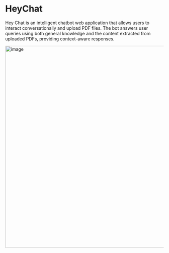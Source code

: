 # HeyChat
Hey Chat is an intelligent chatbot web application that allows users to interact conversationally and upload PDF files. The bot answers user queries using both general knowledge and the content extracted from uploaded PDFs, providing context-aware responses.

<img width="1753" height="641" alt="image" src="https://github.com/user-attachments/assets/667aefa9-d25b-4e6b-bb03-3852ea934866" />
